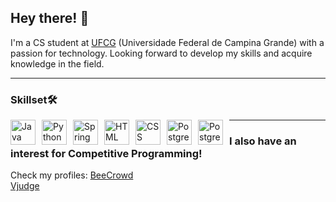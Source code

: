 ## Hey there! 👋

I'm a CS student at [UFCG](https://portal.ufcg.edu.br/) (Universidade Federal de Campina Grande) with a passion for technology. Looking forward to develop my skills and acquire knowledge in the field.

---

### Skillset🛠️
<img 
align='left'
width='40px' 
alt='Java' 
title='Java' 
style='margin-right: 10px'
src="https://cdn.jsdelivr.net/gh/devicons/devicon@latest/icons/java/java-original.svg" 
/><img 
align='left'
width='40px' 
alt='Python' 
title='Python' 
style='margin-right: 10px'
src="https://cdn.jsdelivr.net/gh/devicons/devicon@latest/icons/python/python-original.svg" 
/><img 
align='left'
width='40px' 
alt='Spring' 
title='Spring' 
style='margin-right: 10px'
src="https://cdn.jsdelivr.net/gh/devicons/devicon@latest/icons/spring/spring-original.svg" 
/><img 
align='left'
width='40px' 
alt='HTML' 
title='HTML' 
style='margin-right: 10px'
src="https://cdn.jsdelivr.net/gh/devicons/devicon@latest/icons/html5/html5-original.svg" 
/><img 
align='left'
width='40px' 
alt='CSS' 
title='CSS' 
style='margin-right: 10px'
src="https://cdn.jsdelivr.net/gh/devicons/devicon@latest/icons/css3/css3-original.svg" 
/><img 
align='left'
width='40px' 
alt='PostgreSQL' 
title='PostgreSQL' 
style='margin-right: 10px'
src="https://cdn.jsdelivr.net/gh/devicons/devicon@latest/icons/postgresql/postgresql-original.svg" 
/><img 
align='left'
width='40px' 
alt='PostgreSQL' 
title='PostgreSQL' 
style='margin-right: 10px'
src="https://cdn.jsdelivr.net/gh/devicons/devicon@latest/icons/javascript/javascript-original.svg" 
/>  

---

### I also have an interest for Competitive Programming!  

Check my profiles:
[BeeCrowd](https://judge.beecrowd.com/en/profile/1055515)  
[Vjudge](https://vjudge.net/user/francisco_amado)
